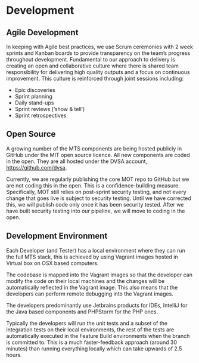 # Development

## Agile Development
In keeping with Agile best practices, we use Scrum ceremonies with 2 week sprints and Kanban boards to provide transparency on the team’s progress throughout development. Fundamental to our approach to delivery is creating an open and collaborative culture where there is shared team responsibility for delivering high quality outputs and a focus on continuous improvement. This culture is reinforced through joint sessions including:

*	Epic discoveries
*	Sprint planning
*	Daily stand-ups
*	Sprint reviews (‘show & tell’)
*	Sprint retrospectives


## Open Source

A growing number of the MTS components are being hosted publicly in GitHub under the MIT open source licence.  All new components are coded in the open.  They are all hosted under the DVSA account, https://github.com/dvsa.

Currently, we are regularly publishing the core MOT repo to GitHub but we are not coding this in the open. This is a confidence-building measure. Specifically, MOT still relies on post-sprint security testing, and not every change that goes live is subject to security testing. Until we have corrected this, we will publish code only once it has been security tested. After we have built security testing into our pipeline, we will move to coding in the open.


## Development Environment

Each Developer (and Tester) has a local environment where they can run the full MTS stack, this is achieved by using Vagrant images hosted in Virtual box on OSX based computers.

The codebase is mapped into the Vagrant images so that the developer can modify the code on their local machines and the changes will be automatically reflected in the Vagrant image.  This also means that the developers can perform remote debugging into the Vagrant images.

The developers predominantly use Jetbrains products for IDEs, IntelliJ for the Java based components and PHPStorm for the PHP ones.

Typically the developers will run the unit tests and a subset of the integration tests on their local environments, the rest of the tests are automatically executed in the Feature Build environments when the branch is committed to.  This is a much faster-feedback approach (around 30 minutes) than running everything locally which can take upwards of 2.5 hours.
